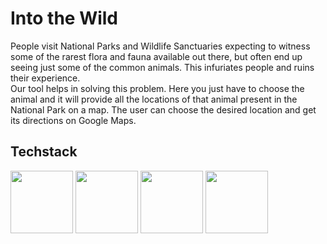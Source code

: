 # Into the Wild

People visit National Parks and Wildlife Sanctuaries expecting to witness some of the rarest flora and fauna available out there, but often end up seeing just some of the common animals. This infuriates people and ruins their experience.</br>
Our tool helps in solving this problem. Here you just have to choose the animal and it will provide all the locations of that animal present in the National Park on a map. The user can choose the desired location and get its directions on Google Maps.</br>

## Techstack
<code><img width="100" src="https://user-images.githubusercontent.com/110720044/183282409-4882670a-03fa-42bd-a41c-0a99f08c5513.png"></code>
<code><img width="100" src="https://user-images.githubusercontent.com/110720044/183282427-6a67e8d3-5ad2-4be4-8019-271c2cc1b696.png"></code>
<code><img width="100" src="https://upload.wikimedia.org/wikipedia/commons/thumb/a/a7/React-icon.svg/2300px-React-icon.svg.png"></code>
<code><img width="100" src="https://upload.wikimedia.org/wikipedia/commons/6/64/Expressjs.png"></code>
